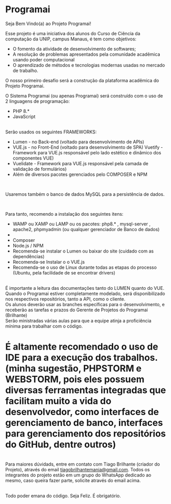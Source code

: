 # Programai
Seja Bem Vindo(a) ao Projeto Programai!

Esse projeto é uma iniciativa dos alunos do Curso de Ciência da computação da UNIP, campus Manaus, é tem como objetivos:
<ul>
  <li>O fomento da atividade de desenvolvimento de softwares;</li>
  <li>A resolução de problemas apresentados pela comunidade acadêmica usando poder computacional</li>
  <li>O aprendizado de métodos e tecnologias modernas usadas no mercado de trabalho.</li>
</ul>

O nosso primeiro desafio será a construção da plataforma acadêmica do Projeto Programai.

O Sistema Programai (ou apenas Programai) será construído com o uso de 2 linguagens de programação:
<ul>
<li>PHP 8.* </li>
<li>JavaScript</li>
</ul>

<br>
Serão usados os seguintes FRAMEWORKS:
<ul>
<li> Lumen - no Back-end (voltado para desenvolvimento de APIs)</li>
<li> VUE.js - no Front-End (voltado para desenvolvimento de SPA)</li?
<li> Vuetify - Framework para VUE.js responsável pelo lado estético e dinâmico dos componentes VUE)</li>
<li> Vuelidate - Framework para VUE.js responsável pela camada de validação de formulários)</li>
<li> Além de diversos pacotes gerenciados pelo COMPOSER e NPM </li>
</ul>

<br>

Usaremos também o banco de dados MySQL para a persistência de dados.

<br>

Para tanto, recomendo a instalação dos seguintes itens:
<ul>
<li>WAMP ou XAMP ou LAMP ou os pacotes: php8.* , mysql-server , apache2, phpmyadmin (ou qualquer gerenciador de Banco de dados)<li>
<li>Composer</li>
<li>Node.js / NPM</li>
<li> Recomenda-se instalar o Lumen ou baixar do site (cuidado com as dependências)</li>
<li> Recomenda-se Instalar o o VUE.js</li>
<li> Recomenda-se o uso de Linux durante todas as etapas do processo (Ubuntu, pela facilidade de se encontrar drivers)</li>
</ul>

<br>
É importante a leitura das documentações tanto do LUMEN quanto do VUE.
<br>
Quando o Programai estiver completamente modelado, será disponibilizado nos respectivos repositórios, tanto a API, como o cliente.
<br> Os alunos deverão usar as branches específicas para o desenvolvimento, e receberão as tarefas e prazos do Gerente de Projetos do Programai (Brilhante)
<br>
Serão ministradas várias aulas para que a equipe atinja a proficiência mínima para trabalhar com o código.

<br>
<h1>É altamente recomendado o uso de IDE para a execução dos trabalhos. (minha sugestão, PHPSTORM e WEBSTORM, pois eles possuem diversas ferramentas integradas que facilitam muito a vida do desenvolvedor, como interfaces de gerenciamento de banco, interfaces para gerenciamento dos repositórios do GitHub, dentre outros)</h1>

<br> Para maiores dúvidads, entre em contato com Tiago Brilhante (criador do Projeto), através do email tiagobrilhantemania@gmail.com.
Todos os integrantes do projeto estão em um grupo do WhatsApp dedicado ao mesmo, caso queira fazer parte, solicite através do email acima.

<br>
Todo poder emana do código.
Seja Feliz. É obrigatório.





